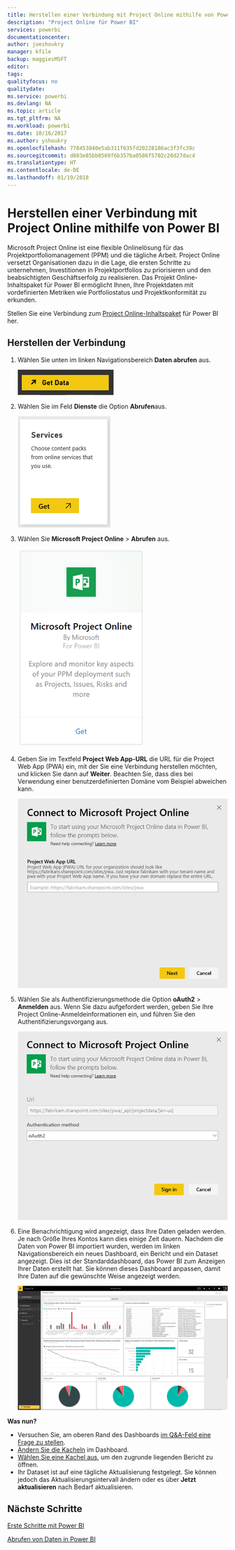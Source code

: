 ```yaml
---
title: Herstellen einer Verbindung mit Project Online mithilfe von Power BI
description: "Project Online für Power BI"
services: powerbi
documentationcenter: 
author: joeshoukry
manager: kfile
backup: maggiesMSFT
editor: 
tags: 
qualityfocus: no
qualitydate: 
ms.service: powerbi
ms.devlang: NA
ms.topic: article
ms.tgt_pltfrm: NA
ms.workload: powerbi
ms.date: 10/16/2017
ms.author: yshoukry
ms.openlocfilehash: 778453840e5ab311f635fd20228186ac3f3fc39c
ms.sourcegitcommit: d803e85bb0569f6b357ba0586f5702c20d27dac4
ms.translationtype: HT
ms.contentlocale: de-DE
ms.lasthandoff: 01/19/2018
---
```

# <a name="connect-to-project-online-with-power-bi"></a>Herstellen einer Verbindung mit Project Online mithilfe von Power BI
Microsoft Project Online ist eine flexible Onlinelösung für das Projektportfoliomanagement (PPM) und die tägliche Arbeit. Project Online versetzt Organisationen dazu in die Lage, die ersten Schritte zu unternehmen, Investitionen in Projektportfolios zu priorisieren und den beabsichtigten Geschäftserfolg zu realisieren. Das Projekt Online-Inhaltspaket für Power BI ermöglicht Ihnen, Ihre Projektdaten mit vordefinierten Metriken wie Portfoliostatus und Projektkonformität zu erkunden.

Stellen Sie eine Verbindung zum [Project Online-Inhaltspaket](https://app.powerbi.com/getdata/services/project-online) für Power BI her.

## <a name="how-to-connect"></a>Herstellen der Verbindung
1. Wählen Sie unten im linken Navigationsbereich **Daten abrufen** aus.
   
    ![](media/service-connect-to-project-online/getdata.png)
2. Wählen Sie im Feld **Dienste** die Option **Abrufen**aus.
   
   ![](media/service-connect-to-project-online/services.png)
3. Wählen Sie **Microsoft Project Online** \> **Abrufen** aus.
   
   ![](media/service-connect-to-project-online/mproject.png)
4. Geben Sie im Textfeld **Project Web App-URL** die URL für die Project Web App (PWA) ein, mit der Sie eine Verbindung herstellen möchten, und klicken Sie dann auf **Weiter**. Beachten Sie, dass dies bei Verwendung einer benutzerdefinierten Domäne vom Beispiel abweichen kann.
   
    ![](media/service-connect-to-project-online/params.png)
5. Wählen Sie als Authentifizierungsmethode die Option **oAuth2** \> **Anmelden** aus. Wenn Sie dazu aufgefordert werden, geben Sie Ihre Project Online-Anmeldeinformationen ein, und führen Sie den Authentifizierungsvorgang aus.
   
    ![](media/service-connect-to-project-online/creds.png)
6. Eine Benachrichtigung wird angezeigt, dass Ihre Daten geladen werden. Je nach Größe Ihres Kontos kann dies einige Zeit dauern. Nachdem die Daten von Power BI importiert wurden, werden im linken Navigationsbereich ein neues Dashboard, ein Bericht und ein Dataset angezeigt. Dies ist der Standarddashboard, das Power BI zum Anzeigen Ihrer Daten erstellt hat. Sie können dieses Dashboard anpassen, damit Ihre Daten auf die gewünschte Weise angezeigt werden.
   
   ![](media/service-connect-to-project-online/dashboard2.png)

**Was nun?**

* Versuchen Sie, am oberen Rand des Dashboards [im Q&A-Feld eine Frage zu stellen](power-bi-q-and-a.md).
* [Ändern Sie die Kacheln](service-dashboard-edit-tile.md) im Dashboard.
* [Wählen Sie eine Kachel aus](service-dashboard-tiles.md), um den zugrunde liegenden Bericht zu öffnen.
* Ihr Dataset ist auf eine tägliche Aktualisierung festgelegt. Sie können jedoch das Aktualisierungsintervall ändern oder es über **Jetzt aktualisieren** nach Bedarf aktualisieren.

## <a name="next-steps"></a>Nächste Schritte
[Erste Schritte mit Power BI](service-get-started.md)

[Abrufen von Daten in Power BI](service-get-data.md)

